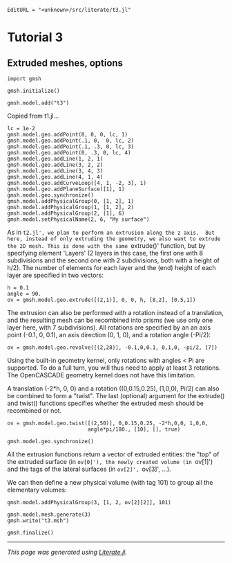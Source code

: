 ```@meta
EditURL = "<unknown>/src/literate/t3.jl"
```

# Tutorial 3

## Extruded meshes, options

```@example t3
import gmsh
```

```@example t3
gmsh.initialize()
```

```@example t3
gmsh.model.add("t3")
```

Copied from t1.jl...

```@example t3
lc = 1e-2
gmsh.model.geo.addPoint(0, 0, 0, lc, 1)
gmsh.model.geo.addPoint(.1, 0,  0, lc, 2)
gmsh.model.geo.addPoint(.1, .3, 0, lc, 3)
gmsh.model.geo.addPoint(0, .3, 0, lc, 4)
gmsh.model.geo.addLine(1, 2, 1)
gmsh.model.geo.addLine(3, 2, 2)
gmsh.model.geo.addLine(3, 4, 3)
gmsh.model.geo.addLine(4, 1, 4)
gmsh.model.geo.addCurveLoop([4, 1, -2, 3], 1)
gmsh.model.geo.addPlaneSurface([1], 1)
gmsh.model.geo.synchronize()
gmsh.model.addPhysicalGroup(0, [1, 2], 1)
gmsh.model.addPhysicalGroup(1, [1, 2], 2)
gmsh.model.addPhysicalGroup(2, [1], 6)
gmsh.model.setPhysicalName(2, 6, "My surface")
```

As in `t2.jl', we plan to perform an extrusion along the z axis.  But here,
instead of only extruding the geometry, we also want to extrude the 2D
mesh. This is done with the same `extrude()' function, but by specifying
element 'Layers' (2 layers in this case, the first one with 8 subdivisions and
the second one with 2 subdivisions, both with a height of h/2). The number of
elements for each layer and the (end) height of each layer are specified in
two vectors:

```@example t3
h = 0.1
angle = 90.
ov = gmsh.model.geo.extrude([(2,1)], 0, 0, h, [8,2], [0.5,1])
```

The extrusion can also be performed with a rotation instead of a translation,
and the resulting mesh can be recombined into prisms (we use only one layer
here, with 7 subdivisions). All rotations are specified by an an axis point
(-0.1, 0, 0.1), an axis direction (0, 1, 0), and a rotation angle (-Pi/2):

```@example t3
ov = gmsh.model.geo.revolve([(2,28)], -0.1,0,0.1, 0,1,0, -pi/2, [7])
```

Using the built-in geometry kernel, only rotations with angles < Pi are
supported. To do a full turn, you will thus need to apply at least 3
rotations. The OpenCASCADE geometry kernel does not have this limitation.

A translation (-2*h, 0, 0) and a rotation ((0,0.15,0.25), (1,0,0), Pi/2) can
also be combined to form a "twist".  The last (optional) argument for the
extrude() and twist() functions specifies whether the extruded mesh should be
recombined or not.

```@example t3
ov = gmsh.model.geo.twist([(2,50)], 0,0.15,0.25, -2*h,0,0, 1,0,0,
                          angle*pi/180., [10], [], true)
```

```@example t3
gmsh.model.geo.synchronize()
```

All the extrusion functions return a vector of extruded entities: the "top" of
the extruded surface (in `ov[0]'), the newly created volume (in `ov[1]') and
the tags of the lateral surfaces (in `ov[2]', `ov[3]', ...).

We can then define a new physical volume (with tag 101) to group all the
elementary volumes:

```@example t3
gmsh.model.addPhysicalGroup(3, [1, 2, ov[2][2]], 101)
```

```@example t3
gmsh.model.mesh.generate(3)
gmsh.write("t3.msh")
```

```@example t3
gmsh.finalize()
```

---

*This page was generated using [Literate.jl](https://github.com/fredrikekre/Literate.jl).*

